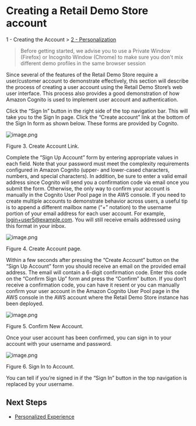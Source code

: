 # Creating a Retail Demo Store account

1 - Creating the Account > [2 - Personalization](2-Personalization.md)

> Before getting started, we advise you to use a Private Window (Firefox) or Incognito Window (Chrome) to make sure you don't mix different demo profiles in the same browser session

Since several of the features of the Retail Demo Store require a user/customer account to demonstrate effectively, this section will describe the process of creating a user account using the Retail Demo Store’s web user interface. This process also provides a good demonstration of how Amazon Cognito is used to implement user account and authentication.

Click the “Sign In” button in the right side of the top navigation bar. This will take you to the Sign In page. Click the “Create account” link at the bottom of the Sign In form as shown below. These forms are provided by Cognito.

![image.png](../workshop/images/retaildemostore-create-acct-link.png)

Figure 3. Create Account Link.

Complete the “Sign Up Account” form by entering appropriate values in each field. Note that your password must meet the complexity requirements configured in Amazon Cognito (upper- and lower-cased characters, numbers, and special characters). In addition, be sure to enter a valid email address since Cognito will send you a confirmation code via email once you submit the form. Otherwise, the only way to confirm your account is manually in the Cognito User Pool page in the AWS console. If you need to create multiple accounts to demonstrate behavior across users, a useful tip is to append a different mailbox name (“+” notation) to the username portion of your email address for each user account. For example, login+user5@example.com. You will still receive emails addressed using this format in your inbox.

![image.png](../workshop/images/retaildemostore-create-acct.png)

Figure 4. Create Account page.

Within a few seconds after pressing the “Create Account” button on the “Sign Up Account” form you should receive an email on the provided email address. The email will contain a 6-digit confirmation code. Enter this code on the “Confirm Sign Up” form and press the “Confirm” button. If you don’t receive a confirmation code, you can have it resent or you can manually confirm your user account in the Amazon Cognito User Pool page in the AWS console in the AWS account where the Retail Demo Store instance has been deployed.

![image.png](../workshop/images/retaildemostore-confirm.png)

Figure 5. Confirm New Account.

Once your user account has been confirmed, you can sign in to your account with your username and password.

![image.png](../workshop/images/retaildemostore-signin.png)

Figure 6. Sign In to Account.

You can tell if you’re signed in if the “Sign In” button in the top navigation is replaced by your username.

## Next Steps

- [Personalized Experience](2-Personalization.md)

